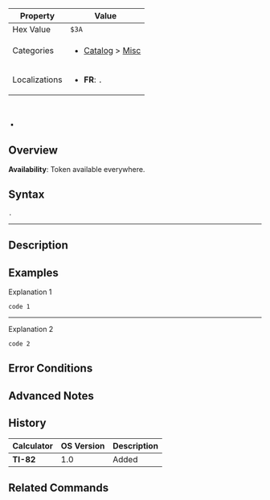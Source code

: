 | Property      | Value |
|---------------|-------|
| Hex Value     | `$3A`|
| Categories    | <ul><li>[Catalog](<../categories/Catalog.md>) > [Misc](<../categories/Catalog.md#Misc>)</li></ul> |
| Localizations | <ul><li><b>FR</b>: `.`</li></ul> |

# `.`

## Overview



<b>Availability</b>: Token available everywhere.

## Syntax
`.`

<hr>

## Description


## Examples

Explanation 1
```ti-basic
code 1
```
---
Explanation 2
```ti-basic
code 2
```

## Error Conditions


## Advanced Notes


## History
| Calculator | OS Version | Description |
|------------|------------|-------------|
| <b>TI-82</b> | 1.0 | Added |

## Related Commands

